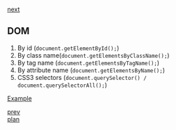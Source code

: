 <a href="05.md">next</a>

<h2>DOM</h2>

<ol>
<li>
By id (<code>document.getElementById();</code>)
</li>
<li>
By class name(<code>document.getElementsByClassName();</code>)
</li>
<li>
By tag name (<code>document.getElementsByTagName();</code>)
</li>
<li>
By attribute name (<code>document.getElementsByName();</code>)
</li>
<li>
CSS3 selectors (<code>document.querySelector() / document.querySelectorAll();</code>)
</li>
</ol>

<div>
<a href="https://codepen.io/paawel/pen/ZvQaKQ?editors=1012">Example</a>
</div>

<a href="03.md">prev</a>
<br/>
<a href="00.md">plan</a>
